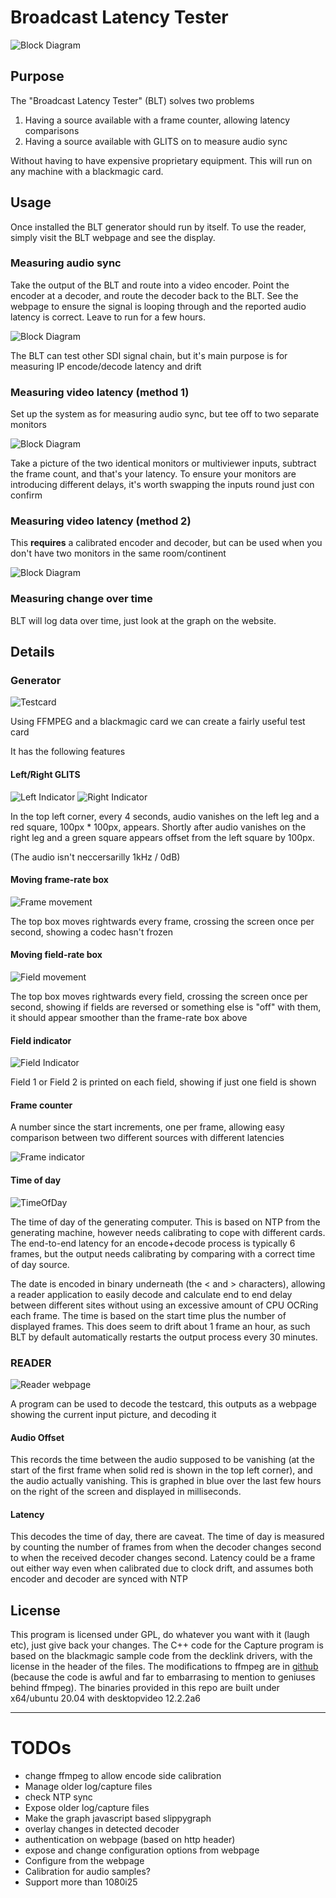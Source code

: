 # Broadcast Latency Tester
![Block Diagram](doc/read.png)

## Purpose

The "Broadcast Latency Tester" (BLT) solves two problems

1. Having a source available with a frame counter, allowing latency comparisons
2. Having a source available with GLITS on to measure audio sync

Without having to have expensive proprietary equipment. This will run on any machine with a blackmagic card.

## Usage
Once installed the BLT generator should run by itself. To use the reader, simply visit the BLT webpage and see the display.

### Measuring audio sync

Take the output of the BLT and route into a video encoder. Point the encoder at a decoder, and route the decoder back to the BLT. See the webpage to ensure the signal is looping through and the reported audio latency is correct. Leave to run for a few hours.

![Block Diagram](doc/bd1.png)

The BLT can test other SDI signal chain, but it's main purpose is for measuring IP encode/decode latency and drift

### Measuring video latency (method 1)

Set up the system as for measuring audio sync, but tee off to two separate monitors

![Block Diagram](doc/bd2.png)

Take a picture of the two identical monitors or multiviewer inputs, subtract the frame count, and that's your latency. To ensure your monitors are introducing different delays, it's worth swapping the inputs round just con confirm

### Measuring video latency (method 2)
This **requires** a calibrated encoder and decoder, but can be used when you don't have two monitors in the same room/continent

![Block Diagram](doc/bd3.png)

### Measuring change over time
BLT will log data over time, just look at the graph on the website.

## Details
### Generator
![Testcard](doc/tc.png)

Using FFMPEG and a blackmagic card we can create a fairly useful test card

It has the following features

#### Left/Right GLITS
![Left Indicator](doc/glits-left.png) ![Right Indicator](doc/glits-right.png)

In the top left corner, every 4 seconds, audio vanishes on the left leg and a red square, 100px * 100px, appears. Shortly after audio vanishes on the right leg and a green square appears offset from the left square by 100px. 

(The audio isn't neccersarilly 1kHz / 0dB)

#### Moving frame-rate box
![Frame movement](doc/framerate.png)

The top box moves rightwards every frame, crossing the screen once per second, showing a codec hasn't frozen

#### Moving field-rate box

![Field movement](doc/fieldrate.png)

The top box moves rightwards every field, crossing the screen once per second, showing if fields are reversed or something else is "off" with them, it should appear smoother than the frame-rate box above

#### Field indicator
![Field Indicator](doc/fieldind.png)

Field 1 or Field 2 is printed on each field, showing if just one field is shown

#### Frame counter
A number since the start increments, one per frame, allowing easy comparison between two different sources with different latencies

![Frame indicator](doc/framecounter.png)

#### Time of day
![TimeOfDay](doc/tod.png)

The time of day of the generating computer. This is based on NTP from the generating machine, however needs calibrating to cope with different cards. The end-to-end latency for an encode+decode process is typically 6 frames, but the output needs calibrating by comparing with a correct time of day source.

The date is encoded in binary underneath (the < and > characters), allowing a reader application to easily decode and calculate end to end delay between different sites without using an excessive amount of CPU OCRing each frame. The time is based on the start time plus the number of displayed frames. This does seem to drift about 1 frame an hour, as such BLT by default automatically restarts the output process every 30 minutes.

### READER
![Reader webpage](doc/read.png)

A program can be used to decode the testcard, this outputs as a webpage showing the current input picture, and decoding it



#### Audio Offset
This records the time between the audio supposed to be vanishing (at the start of the first frame when solid red is shown in the top left corner), and the audio actually vanishing. This is graphed in blue over the last few hours on the right of the screen and displayed in milliseconds. 


#### Latency
This decodes the time of day, there are caveat. The time of day is measured by counting the number of frames from when the decoder changes second to when the received decoder changes second. Latency could be a frame out either way even when calibrated due to clock drift, and assumes both encoder and decoder are synced with NTP



## License

This program is licensed under GPL, do whatever you want with it (laugh etc), just give back your changes. The C++ code for the Capture program is based on the blackmagic sample code from the decklink drivers, with the license in the header of the files. The modifications to ffmpeg are in [github](https://github.com/isostatic/FFmpeg) (because the code is awful and far to embarrasing to mention to geniuses behind ffmpeg). The binaries provided in this repo are built under x64/ubuntu 20.04 with desktopvideo 12.2.2a6


---

# TODOs

* change ffmpeg to allow encode side calibration
* Manage older log/capture files
* check NTP sync
* Expose older log/capture files
* Make the graph javascript based slippygraph
* overlay changes in detected decoder
* authentication on webpage (based on http header)
* expose and change configuration options from webpage
* Configure from the webpage
* Calibration for audio samples?
* Support more than 1080i25

